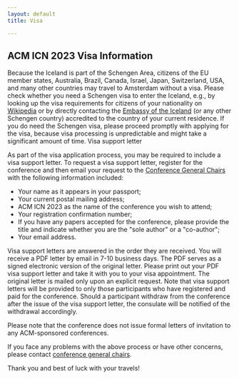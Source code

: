 ```yaml
---
layout: default
title: Visa

---
```


## ACM ICN 2023 Visa Information

Because the Iceland is part of the Schengen Area, citizens of the EU member states, Australia, Brazil, Canada, Israel, Japan, Switzerland, USA, and many other countries may travel to Amsterdam without a visa. Please check whether you need a Schengen visa to enter the Iceland, e.g., by looking up the visa requirements for citizens of your nationality on [Wikipedia](https://en.wikipedia.org/wiki/Category:Visa_requirements_by_nationality) or by directly contacting the [Embassy of the Iceland](https://www.government.is/topics/foreign-affairs/visa-to-iceland/) (or any other Schengen country) accredited to the country of your current residence. If you do need the Schengen visa, please proceed promptly with applying for the visa, because visa processing is unpredictable and might take a significant amount of time.
Visa support letter

As part of the visa application process, you may be required to include a visa support letter. To request a visa support letter, register for the conference and then email your request to the [Conference General Chairs](mailto:icn23-chairs@sigcomm.org) with the following information included:

- Your name as it appears in your passport;
- Your current postal mailing address;
- ACM ICN 2023 as the name of the conference you wish to attend;
- Your registration confirmation number;
- If you have any papers accepted for the conference, please provide the title and indicate whether you are the "sole author" or a "co-author";
- Your email address.

Visa support letters are answered in the order they are received. You will receive a PDF letter by email in 7-10 business days. The PDF serves as a signed electronic version of the original letter. Please print out your PDF visa support letter and take it with you to your visa appointment. The original letter is mailed only upon an explicit request. Note that visa support letters will be provided to only those participants who have registered and paid for the conference. Should a participant withdraw from the conference after the issue of the visa support letter, the consulate will be notified of the withdrawal accordingly.

Please note that the conference does not issue formal letters of invitation to any ACM-sponsored conferences.

If you face any problems with the above process or have other concerns, please contact [conference general chairs](mailto:icn23-chairs@sigcomm.org).

Thank you and best of luck with your travels!
